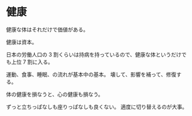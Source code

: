 # 健康

健康な体はそれだけで価値がある。

健康は資本。

日本の労働人口の 3 割くらいは持病を持っているので、健康な体というだけでも上位 7 割に入る。

運動、食事、睡眠、の流れが基本中の基本。
壊して、影響を補って、修復する。

体の健康を損なうと、心の健康も損なう。

ずっと立ちっぱなしも座りっぱなしも良くない。
適度に切り替えるのが大事。
